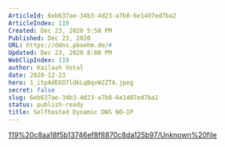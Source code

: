```yaml
---
ArticleId: 6eb637ae-34b3-4d23-a7b8-6e1407ed7ba2
ArticleIndex: 119
Created: Dec 23, 2020 5:58 PM
Published: Dec 23, 2020
URL: https://ddns.pboehm.de/#
Updated: Dec 23, 2020 8:08 PM
WebClipIndex: 119
author: Kailash Vetal
date: 2020-12-23
hero: 1_itpAdE6O7ldkLqBqvW2ZTA.jpeg
secret: false
slug: 6eb637ae-34b3-4d23-a7b8-6e1407ed7ba2
status: publish-ready
title: Selfhosted Dynamic DNS NO-IP
---
```

[119%20c8aa18f5b13746ef8f8870c8da125b97/Unknown%20file](119%20c8aa18f5b13746ef8f8870c8da125b97/Unknown%20file)
